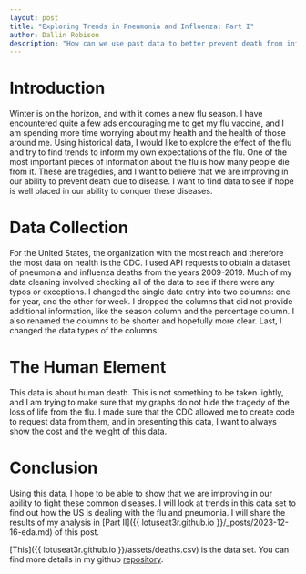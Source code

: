 ```yaml
---
layout: post
title: "Exploring Trends in Pneumonia and Influenza: Part I"
author: Dallin Robison
description: "How can we use past data to better prevent death from influenza and pneumonia?"
---
```


# Introduction

Winter is on the horizon, and with it comes a new flu season. I have encountered quite a few ads encouraging me to get my flu vaccine, and I am spending more time worrying about my health and the health of those around me. Using historical data, I would like to explore the effect of the flu and try to find trends to inform my own expectations of the flu. One of the most important pieces of information about the flu is how many people die from it. These are tragedies, and I want to believe that we are improving in our ability to prevent death due to disease. I want to find data to see if hope is well placed in our ability to conquer these diseases.

# Data Collection

For the United States, the organization with the most reach and therefore the most data on health is the CDC. I used API requests to obtain a dataset of pneumonia and influenza deaths from the years 2009-2019. Much of my data cleaning involved checking all of the data to see if there were any typos or exceptions. I changed the single date entry into two columns: one for year, and the other for week. I dropped the columns that did not provide additional information, like the season column and the percentage column. I also renamed the columns to be shorter and hopefully more clear. Last, I changed the data types of the columns.

# The Human Element

This data is about human death. This is not something to be taken lightly, and I am trying to make sure that my graphs do not hide the tragedy of the loss of life from the flu. I made sure that the CDC allowed me to create code to request data from them, and in presenting this data, I want to always show the cost and the weight of this data. 

# Conclusion

Using this data, I hope to be able to show that we are improving in our ability to fight these common diseases. I will look at trends in this data set to find out how the US is dealing with the flu and pneumonia. I will share the results of my analysis in [Part II]({{ lotuseat3r.github.io }}/_posts/2023-12-16-eda.md) of this post.

[This]({{ lotuseat3r.github.io }}/assets/deaths.csv) is the data set. You can find more details in my github <a href="https://github.com/LotusEat3r/Project">repository</a>.
